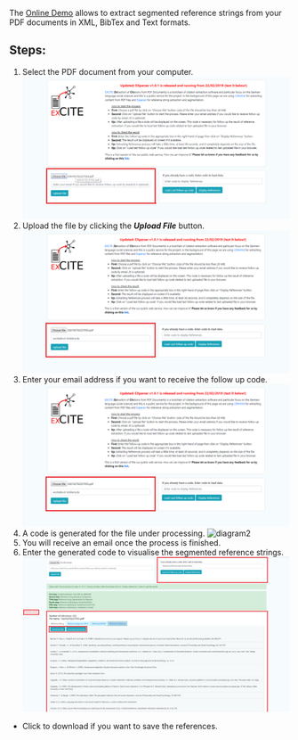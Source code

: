 The [Online Demo](http://excite.west.uni-koblenz.de/excite) allows to extract segmented reference strings from your PDF documents in XML, BibTex and Text formats. 

## Steps:
1.  Select the PDF document from your computer.
![diagram](./ExciteDemoScreenShots/step1.png)
2. Upload the file by clicking the ***Upload File*** button.
![diagram2](./ExciteDemoScreenShots/step2.png)
3. Enter your email address if you want to receive the follow up code.
![diagram2](./ExciteDemoScreenShots/step2.png)
4. A code is generated for the file under processing.
![diagram2](./ExciteDemoScreenShots/step3.1.png)
5. You will receive an email once the process is finished.
6. Enter the generated code to visualise the segmented reference strings.
![diagram2](./ExciteDemoScreenShots/step4.png)
* Click to download if you want to save the references.
